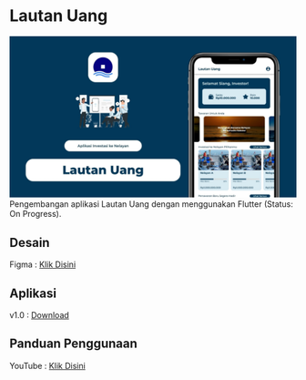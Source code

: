 # Lautan Uang

![Thumbnail Lautan Uang](./Thumbnail_Lautan_Uang.jpg)
Pengembangan aplikasi Lautan Uang dengan menggunakan Flutter (Status: On Progress).

## Desain

Figma : [Klik Disini](https://www.figma.com/file/35MLtIJkCGTec8sJFzUWWx/Lautan-Uang-Mobile-App-Design?type=design&node-id=0%3A1&t=PnWZVLbLmvsWjL3c-1)

## Aplikasi

v1.0 : [Download](https://drive.google.com/file/d/1WnZnQj4JVOoUXbQzPecfKqEjWZXJZ6vK/view?usp=drive_link)

## Panduan Penggunaan

YouTube : [Klik Disini](https://youtu.be/48j0p3w54mE)
